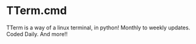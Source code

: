 # TTerm.cmd
TTerm is a way of a linux terminal, in python! Monthly to weekly updates. Coded Daily. And more!!
